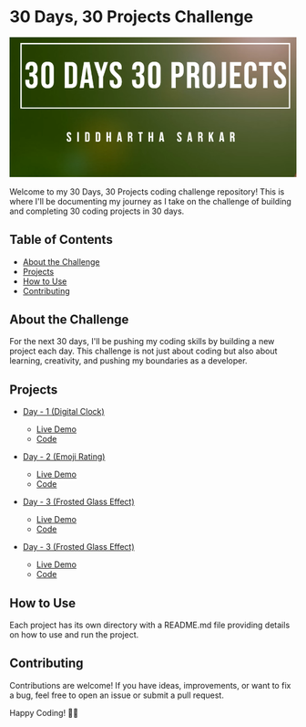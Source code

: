 # 30 Days, 30 Projects Challenge

![30 Days, 30 Projects](./img/banner.png)

Welcome to my 30 Days, 30 Projects coding challenge repository! This is where I'll be documenting my journey as I take on the challenge of building and completing 30 coding projects in 30 days.

## Table of Contents

- [About the Challenge](#about-the-challenge)
- [Projects](#projects)
- [How to Use](#how-to-use)
- [Contributing](#contributing)

## About the Challenge

For the next 30 days, I'll be pushing my coding skills by building a new project each day. This challenge is not just about coding but also about learning, creativity, and pushing my boundaries as a developer.

## Projects

- [Day - 1 (Digital Clock)](./Day-1)
  - [Live Demo](https://astonishing-pika-7e2f81.netlify.app)
  - [Code](./Day-1)

- [Day - 2 (Emoji Rating)](./Day-2)
  - [Live Demo](https://659322eb73b216ff46441bcd--mellow-puffpuff-59947f.netlify.app)
  - [Code](./Day-2)

- [Day - 3 (Frosted Glass Effect)](./Day-3)
  - [Live Demo](https://siddharthasid.github.io/frosted-glass-effect/)
  - [Code](./Day-3)

- [Day - 3 (Frosted Glass Effect)](./Day-4)
  - [Live Demo](https://siddharthasid.github.io/lets-multiply/)
  - [Code](./Day-4)


## How to Use

Each project has its own directory with a README.md file providing details on how to use and run the project.

## Contributing

Contributions are welcome! If you have ideas, improvements, or want to fix a bug, feel free to open an issue or submit a pull request.

Happy Coding! 🚀✨
